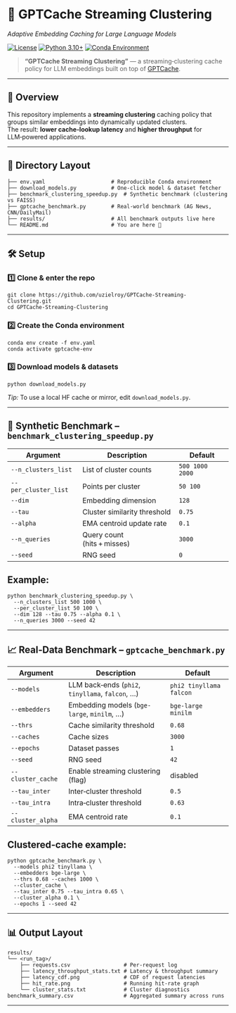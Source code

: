 # 🚀 GPTCache Streaming Clustering
*Adaptive Embedding Caching for Large Language Models*

[![License](https://img.shields.io/badge/license-Apache--2.0-blue.svg)](LICENSE)
[![Python 3.10+](https://img.shields.io/badge/Python-3.10%2B-yellow.svg)](https://www.python.org/)
[![Conda Environment](https://img.shields.io/badge/Conda-env.yaml-success)](env.yaml)

> **“GPTCache Streaming Clustering”** — a streaming‑clustering cache policy for LLM embeddings built on top of [GPTCache](https://github.com/zilliztech/GPTCache).

---

## 📌 Overview  
This repository implements a **streaming clustering** caching policy that groups similar embeddings into dynamically updated clusters.  
The result: **lower cache‑lookup latency** and **higher throughput** for LLM‑powered applications.

---

## 📂 Directory Layout
    ├── env.yaml                     # Reproducible Conda environment
    ├── download_models.py           # One‑click model & dataset fetcher
    ├── benchmark_clustering_speedup.py  # Synthetic benchmark (clustering vs FAISS)
    ├── gptcache_benchmark.py        # Real‑world benchmark (AG News, CNN/DailyMail)
    ├── results/                     # All benchmark outputs live here
    └── README.md                    # You are here 📖

---

## 🛠️ Setup

### 1️⃣ Clone & enter the repo
    git clone https://github.com/uzielroy/GPTCache-Streaming-Clustering.git
    cd GPTCache-Streaming-Clustering

### 2️⃣ Create the Conda environment
    conda env create -f env.yaml
    conda activate gptcache-env

### 3️⃣ Download models & datasets
    python download_models.py

*Tip:* To use a local HF cache or mirror, edit `download_models.py`.

---

## 🧪 Synthetic Benchmark – `benchmark_clustering_speedup.py`

| Argument             | Description                     | Default          |
|----------------------|---------------------------------|------------------|
| `--n_clusters_list`  | List of cluster counts          | `500 1000 2000`  |
| `--per_cluster_list` | Points per cluster              | `50 100`         |
| `--dim`              | Embedding dimension             | `128`            |
| `--tau`              | Cluster similarity threshold    | `0.75`           |
| `--alpha`            | EMA centroid update rate        | `0.1`            |
| `--n_queries`        | Query count (hits + misses)      | `3000`           |
| `--seed`             | RNG seed                        | `0`              |

Example:
---
    python benchmark_clustering_speedup.py \
      --n_clusters_list 500 1000 \
      --per_cluster_list 50 100 \
      --dim 128 --tau 0.75 --alpha 0.1 \
      --n_queries 3000 --seed 42

---

## 📈 Real‑Data Benchmark – `gptcache_benchmark.py`

| Argument            | Description                                    | Default                      |
|---------------------|------------------------------------------------|------------------------------|
| `--models`          | LLM back‑ends (`phi2`, `tinyllama`, `falcon`, …) | `phi2 tinyllama falcon`     |
| `--embedders`       | Embedding models (`bge-large`, `minilm`, …)     | `bge-large minilm`          |
| `--thrs`            | Cache similarity threshold                      | `0.68`                      |
| `--caches`          | Cache sizes                                     | `3000`                      |
| `--epochs`          | Dataset passes                                  | `1`                         |
| `--seed`            | RNG seed                                        | `42`                        |
| `--cluster_cache`   | Enable streaming clustering (flag)              | disabled                    |
| `--tau_inter`       | Inter‑cluster threshold                         | `0.5`                       |
| `--tau_intra`       | Intra‑cluster threshold                         | `0.63`                      |
| `--cluster_alpha`   | EMA centroid rate                               | `0.1`                       |

Clustered‑cache example:
---
    python gptcache_benchmark.py \
      --models phi2 tinyllama \
      --embedders bge-large \
      --thrs 0.68 --caches 1000 \
      --cluster_cache \
      --tau_inter 0.75 --tau_intra 0.65 \
      --cluster_alpha 0.1 \
      --epochs 1 --seed 42

---

## 📊 Output Layout
    results/
    └── <run_tag>/
        ├── requests.csv                 # Per‑request log
        ├── latency_throughput_stats.txt # Latency & throughput summary
        ├── latency_cdf.png              # CDF of request latencies
        ├── hit_rate.png                 # Running hit‑rate graph
        └── cluster_stats.txt            # Cluster diagnostics
    benchmark_summary.csv                # Aggregated summary across runs

---


